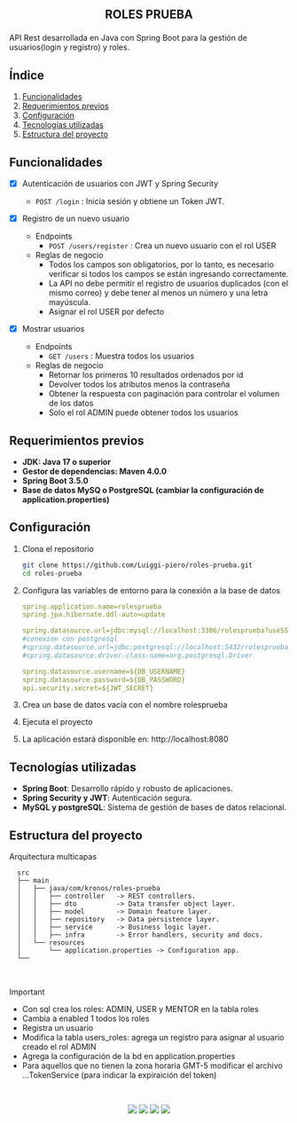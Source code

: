 ## <p align="center"> ROLES PRUEBA</p>

API Rest desarrollada en Java con Spring Boot para la gestión de usuarios(login y registro) y roles.


## Índice

1. [Funcionalidades](#Funcionalidades)
2. [Requerimientos previos](#requerimientos-previos)
3. [Configuración](#configuración)
4. [Tecnologías utilizadas](#tecnologías-utilizadas)
5. [Estructura del proyecto](#estructura-del-proyecto)


## Funcionalidades

- [x] Autenticación de usuarios con JWT y Spring Security
  - `POST /login` : Inicia sesión y obtiene un Token JWT.

- [x] Registro de un nuevo usuario
  - Endpoints
    * `POST /users/register` : Crea un nuevo usuario con el rol USER
  - Reglas de negocio
    * Todos los campos son obligatorios, por lo tanto, es necesario verificar si todos los campos se están ingresando correctamente.
    * La API no debe permitir el registro de usuarios duplicados (con el mismo correo) y debe tener al menos un número y una letra mayúscula.
    * Asignar el rol USER por defecto

- [x] Mostrar usuarios
  - Endpoints
    * `GET /users` : Muestra todos los usuarios
  - Reglas de negocio
    * Retornar los primeros 10 resultados ordenados por id
    * Devolver todos los atributos menos la contraseña
    * Obtener la respuesta con paginación para controlar el volumen de los datos
    * Solo el rol ADMIN puede obtener todos los usuarios


## Requerimientos previos

- **JDK: Java 17 o superior**
- **Gestor de dependencias: Maven 4.0.0**
- **Spring Boot 3.5.0**
- **Base de datos MySQ o PostgreSQL (cambiar la configuración de application.properties)**

## Configuración 

  1. Clona el repositorio
     
     ```bash
     git clone https://github.com/Luiggi-piero/roles-prueba.git
     cd roles-prueba
  2. Configura las variables de entorno para la conexión a la base de datos

     ```yaml
     spring.application.name=rolesprueba
     spring.jpa.hibernate.ddl-auto=update

     spring.datasource.url=jdbc:mysql://localhost:3306/rolesprueba?useSSL=false&serverTimezone=UTC
     #conexion con postgresql
     #spring.datasource.url=jdbc:postgresql://localhost:5432/rolesprueba
     #spring.datasource.driver-class-name=org.postgresql.Driver

     spring.datasource.username=${DB_USERNAME}
     spring.datasource.password=${DB_PASSWORD}
     api.security.secret=${JWT_SECRET}

  3. Crea un base de datos vacía con el nombre rolesprueba
  
  4. Ejecuta el proyecto

  5. La aplicación estará disponible en: http://localhost:8080


## Tecnologías utilizadas

- **Spring Boot**: Desarrollo rápido y robusto de aplicaciones.
- **Spring Security y JWT**: Autenticación segura.
- **MySQL y postgreSQL**: Sistema de gestión de bases de datos relacional.          


## Estructura del proyecto

Arquitectura multicapas

      src
      ├── main
      │   ├── java/com/kronos/roles-prueba
      │   │   ├── controller   -> REST controllers.
      │   │   ├── dto          -> Data transfer object layer.
      │   │   ├── model        -> Domain feature layer.
      │   │   ├── repository   -> Data persistence layer.
      │   │   ├── service      -> Business logic layer.
      │   │   ├── infra        -> Error handlers, security and docs.
      │   └── resources
      │       └── application.properties -> Configuration app.
      └── 


</br>

> [!IMPORTANT]
> * Con sql crea los roles: ADMIN, USER y MENTOR en la tabla roles
> * Cambia a enabled 1 todos los roles
> * Registra un usuario
> * Modifica la tabla users_roles: agrega un registro para asignar al usuario creado el rol ADMIN
> * Agrega la configuración de la bd en application.properties
> * Para aquellos que no tienen la zona horaria GMT-5 modificar el archivo ...TokenService (para indicar la expiraición del token)
         

</br>
<p align="center">
  <img src="https://img.shields.io/badge/java-white?style=for-the-badge&logo=openjdk&logoColor=white&labelColor=black">
  <img src="https://img.shields.io/badge/SPRINGBOOT-white?style=for-the-badge&logo=spring&logoColor=white&labelColor=%236DB33F">
  <img src="https://img.shields.io/badge/mysql-white?style=for-the-badge&logo=mysql&logoColor=white&labelColor=4169E1">
  <img src="https://img.shields.io/badge/postgresql-white?style=for-the-badge&logo=postgresql&logoColor=white&labelColor=4169E1">
</p>
